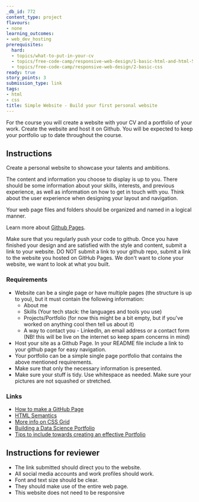 ```yaml
---
_db_id: 772
content_type: project
flavours:
- none
learning_outcomes:
- web_dev_hosting
prerequisites:
  hard:
  - topics/what-to-put-in-your-cv
  - topics/free-code-camp/responsive-web-design/1-basic-html-and-html-5
  - topics/free-code-camp/responsive-web-design/2-basic-css
ready: true
story_points: 3
submission_type: link
tags:
- html
- css
title: Simple Website - Build your first personal website
---
```


For the course you will create a website with your CV and a portfolio of your work. Create the website and host it on Github. You will be expected to keep your portfolio up to date throughout the course.

## Instructions

Create a personal website to showcase your talents and ambitions.

The content and information you choose to display is up to you. There should be some information about your skills, interests, and previous experience, as well as information on how to get in touch with you. Think about the user experience when designing your layout and navigation.

Your web page files and folders should be organized and named in a logical manner.

Learn more about [Github Pages](https://guides.github.com/features/pages/).

Make sure that you regularly push your code to github. Once you have finished your design and are satisfied with the style and content, submit a link to your website. DO NOT submit a link to your github repo, submit a link to the website you hosted on GitHub Pages. We don't want to clone your website, we want to look at what you built.

### Requirements

- Website can be a single page or have multiple pages (the structure is up to you), but it must contain the following information:
  - About me
  - Skills (Your tech stack: the languages and tools you use)
  - Projects/Portfolio (for now this might be a bit empty, but if you've worked on anything cool then tell us about it)
  - A way to contact you - LinkedIn, an email address or a contact form (NB! this will be live on the internet so keep spam concerns in mind)
- Host your site as a Github Page. In your README file include a link to your github page for easy navigation.
- Your portfolio can be a simple single page portfolio that contains the above mentioned requirements.
- Make sure that only the necessary information is presented.
- Make sure your stuff is tidy. Use whitespace as needed. Make sure your pictures are not squashed or stretched.

### Links

- [How to make a GitHub Page](https://pages.github.com/)
- [HTML Semantics](https://www.w3schools.com/html/html5_semantic_elements.asp)
- [More info on CSS Grid](https://css-tricks.com/snippets/css/complete-guide-grid/)
- [Building a Data Science Portfolio](https://www.dataquest.io/blog/build-a-data-science-portfolio/)
- [Tips to include towards creating an effective Portfolio](https://www.freecodecamp.org/news/how-to-build-an-awesome-data-science-portfolio/)

## Instructions for reviewer

- The link submitted should direct you to the website.
- All social media accounts and work profiles should work.
- Font and text size should be clear.
- They should make use of the entire web page.
- This website does not need to be responsive